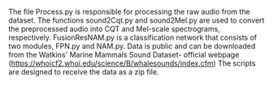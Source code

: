 The file Process.py is responsible for processing the raw audio from the dataset. The functions sound2Cqt.py and sound2Mel.py are used to convert the preprocessed audio into CQT and Mel-scale spectrograms, respectively. FusionResNAM.py is a classification network that consists of two modules, FPN.py and NAM.py. Data is public and can be downloaded from the Watkins' Marine Mammals Sound Dataset- official webpage (https://whoicf2.whoi.edu/science/B/whalesounds/index.cfm) The scripts are designed to receive the data as a zip file.
